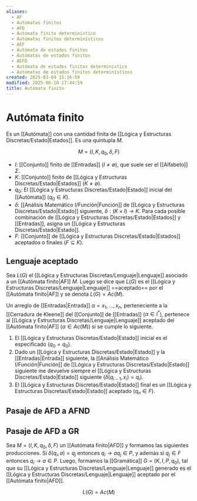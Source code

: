 ```yaml
---
aliases:
  - AF
  - Autómatas finitos
  - AFD
  - Autómata finito determinístico
  - Autómatas finitos determinísticos
  - AEF
  - Autómata de estados finitos
  - Autómatas de estados finitos
  - AEFD
  - Autómata de estados finitos determinístico
  - Autómatas de estados finitos determinísticos
created: 2025-03-04 15:16:59
modified: 2025-06-10 17:44:59
title: Autómata finito
---
```


# Autómata finito

Es un [[Autómata]] con una cantidad finita de [[Lógica y Estructuras Discretas/Estado|Estados]]. Es una quíntupla $M$.

$$
M = \left( I, K, q_0, \delta, F \right)
$$

- $I$: [[Conjunto]] finito de [[Entradas]] ($I \neq \emptyset$), que suele ser el [[Alfabeto]] $\Sigma$.
- $K$: [[Conjunto]] finito de [[Lógica y Estructuras Discretas/Estado|Estados]] ($K \neq \emptyset$).
- $q_0$: El [[Lógica y Estructuras Discretas/Estado|Estado]] inicial del [[Autómata]] ($q_0 \in K$).
- $\delta$: [[Análisis Matemático I/Función|Función]] de [[Lógica y Estructuras Discretas/Estado|Estado]] siguiente, $\delta: \left( K \times I \right) \to K$. Para cada posible combinación de [[Lógica y Estructuras Discretas/Estado|Estados]] y [[Entradas]], asigna un [[Lógica y Estructuras Discretas/Estado|Estado]].
- $F$: [[Conjunto]] de [[Lógica y Estructuras Discretas/Estado|Estados]] aceptados o finales ($F \subseteq K$).

## Lenguaje aceptado

Sea $L(G)$ el [[Lógica y Estructuras Discretas/Lenguaje|Lenguaje]] asociado a un [[Autómata finito|AF]] $M$. Luego se dice que $L(G)$ es el [[Lógica y Estructuras Discretas/Lenguaje|Lenguaje]] ==aceptado== por el [[Autómata finito|AF]] y se denota $L(G) = Ac(M)$.

Un arreglo de [[Entradas|Entrada]] $\alpha = x_1, \dots, x_n$, perteneciente a la [[Cerradura de Kleene]] del [[Conjunto]] de [[Entradas]] ($\alpha \in I^*$), pertenece al [[Lógica y Estructuras Discretas/Lenguaje|Lenguaje]] aceptado del [[Autómata finito|AF]] ($\alpha \in Ac(M)$) si se cumple lo siguiente.

1. El [[Lógica y Estructuras Discretas/Estado|Estado]] inicial es el especificado ($q_0 = q_0$).
2. Dado un [[Lógica y Estructuras Discretas/Estado|Estado]] y la [[Entradas|Entrada]] siguiente, la [[Análisis Matemático I/Función|Función]] de [[Lógica y Estructuras Discretas/Estado|Estado]] siguiente me devuelve siempre el [[Lógica y Estructuras Discretas/Estado|Estado]] siguiente ($\delta (q_{i - 1}, x_i) = q_i$).
3. El [[Lógica y Estructuras Discretas/Estado|Estado]] final es un [[Lógica y Estructuras Discretas/Estado|Estado]] aceptado ($q_n \in F$).

## Pasaje de AFD a AFND

## Pasaje de AFD a GR

Sea $M = \left( I, K, q_0, \delta, F \right)$ un [[Autómata finito|AFD]] y formamos las siguientes producciones. Si $\delta (q_i, a) = q_j$ entonces $q_i \to a q_j \in P$, y además si $q_j \in F$ entonces $q_i \to a \in P$. Luego, formamos la [[Gramática]] $G = \left( K, I, P, q_0 \right)$, tal que su [[Lógica y Estructuras Discretas/Lenguaje|Lenguaje]] generado es el [[Lógica y Estructuras Discretas/Lenguaje|Lenguaje]] aceptado por el [[Autómata finito|AFD]].

$$
L(G) = Ac(M)
$$
